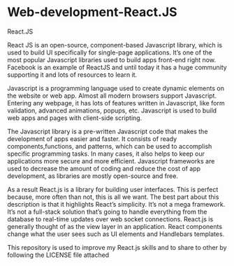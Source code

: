 # Web-development-React.JS
React.JS

React JS is an open-source, component-based Javascript library, which is used to build UI
specifically for single-page applications. It’s one of the most popular Javascript libraries
used to build apps front-end right now. Facebook is an example of ReactJS and until today it 
has a huge community supporting it and lots of resources to learn it.

Javascript is a programming language used to create dynamic elements on the website or web app.
Almost all modern browsers support Javascript. Entering any webpage, it has lots of features 
written in Javascript, like form validation, advanced animations, popups, etc. Javascript is 
used to build web apps and pages with client-side scripting.

The Javascript library is a pre-written Javascript code that makes the development of apps easier 
and faster. It consists of ready components,functions, and patterns, which can be used to accomplish 
specific programming tasks. In many cases, it also helps to keep our applications more secure and
more efficient. Javascript frameworks are used to decrease the amount of coding and reduce the cost 
of app development, as libraries are mostly open-source and free.

As a result React.js is a library for building user interfaces. This is perfect because, more often than not, 
this is all we want. The best part about this description is that it highlights React’s simplicity. It’s
not a mega framework. It’s not a full-stack solution that’s going to handle everything from the database
to real-time updates over web socket connections. React.js is generally thought of as the view layer in an
application. React components change what the user sees such as UI elements and Handlebars templates.

This repository is used to improve my React.js skills and to share to other by following the LICENSE file attached 
